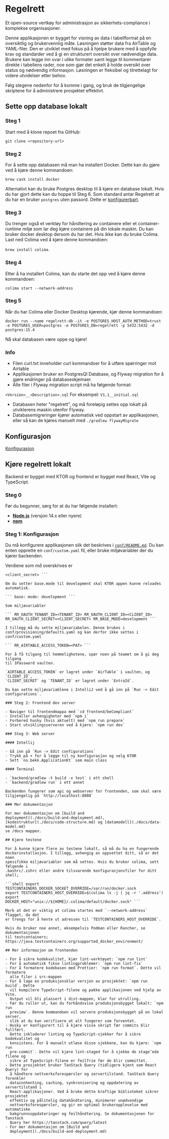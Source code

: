# Regelrett

Et open-source vertkøy for administrasjon av sikkerhets-compliance i komplekse
organisasjoner.

Denne applikasjonen er bygget for visning av data i tabellformat på en
oversiktlig og brukervennlig måte. Løsningen støtter data fra AirTable og
YAML-filer. Den er utviklet med fokus på å hjelpe brukere med å oppfylle krav
og standarder ved å gi en strukturert oversikt over nødvendige data. Brukere
kan legge inn svar i ulike formater samt legge til kommentarer direkte i
tabellens rader, noe som gjør det enkelt å holde oversikt over status og
nødvendig informasjon. Løsningen er fleksibel og tilrettelagt for videre
utvidelser etter behov.

Følg stegene nedenfor for å komme i gang, og bruk de tilgjengelige skriptene
for å administrere prosjektet effektivt.

## Sette opp database lokalt

### Steg 1

Start med å klone repoet fra GitHub:

`git clone <repository-url>`

### Steg 2

For å sette opp databasen må man ha installert Docker. Dette kan du gjøre ved å
kjøre denne kommandoen:

`brew cask install docker`

Alternativt kan du bruke Postgres desktop til å kjøre en database lokalt. Hvis
du har gjort dette kan du hoppe til Steg 6. Som standard antar Regelrett at du
har en bruker `postgres` uten passord. Dette er
[konfigurerbart](conf/README.md).

### Steg 3

Du trenger også et verktøy for håndtering av containere eller et
container-runtime miljø som lar deg kjøre containere på din lokale maskin. Du
kan bruker docker desktop dersom du har det. Hvis ikke kan du bruke Colima.
Last ned Colima ved å kjøre denne kommandoen:

`brew install colima`.

### Steg 4

Etter å ha installert Colima, kan du starte det opp ved å kjøre denne
kommandoen:

`colima start --network-address`

### Steg 5

Når du har Colima eller Docker Desktop kjørende, kjør denne kommandoen:

`docker run --name regelrett-db -it -e POSTGRES_HOST_AUTH_METHOD=trust -e
POSTGRES_USER=postgres -e POSTGRES_DB=regelrett -p 5432:5432 -d postgres:15.4`

Nå skal databasen være oppe og kjøre!

### Info

- Filen curl.txt inneholder curl kommandoer for å utføre spørringer mot
  Airtable
- Applikasjonen bruker en PostgresQl Database, og Flyway migration for å gjøre
  endringer på databaseskjemaer.
- Alle filer i Flyway migration script må ha følgende format:

`<Version>__<Description>.sql` For eksempel: `V1.1__initial.sql`

- Databasen heter "regelrett", og må foreløpig settes opp lokalt på utviklerens
  maskin utenfor Flyway.
- Databasemigreringer kjører automatisk ved oppstart av applikasjonen, eller så
  kan de kjøres manuelt med `./gradlew flywayMigrate`

## Konfigurasjon

[Konfigurasjon](conf/README.md)

## Kjøre regelrett lokalt

Backend er bygget med KTOR og frontend er bygget med React, Vite og TypeScript.

### Steg 0

Før du begynner, sørg for at du har følgende installert:

- **[Node.js](https://nodejs.org)** (versjon 14.x eller nyere)
- **[npm](https://www.npmjs.com/get-npm)**

### Steg 1: Konfigurasjon

Du må konfigurere applikasjonen slik det beskrives i
[`conf/README.md`](conf/readme.md). Du kan enten opprette en `conf/custom.yaml`
fil, eller bruke miljøvariabler der du kjører backenden.

Verdiene som _må_ overskrives er

````oauth: tenant_id: <tenant_id> client_id: <client_id> client_secret:
<client_secret> ```

Om du setter base.mode til development skal KTOR appen kunne reloades
automatisk.

``` base: mode: development ```

Som miljøvariabler

``` RR_OAUTH_TENANT_ID=<TENANT_ID> RR_OAUTH_CLIENT_ID=<CLIENT_ID>
RR_OAUTH_CLIENT_SECRET=<CLIENT_SECRET> RR_BASE_MODE=development ```

I tillegg må du sette miljøvariabelen. Denne brukes i
conf/provisioning/defaults.yaml og kan derfor ikke settes i conf/custom.yaml

``` RR_AIRTABLE_ACCESS_TOKEN=<PAT> ```

For å få tilgang til hemmelighetene, spør noen på teamet om å gi deg tilgang
til 1Password vaulten.

`AIRTABLE_ACCESS_TOKEN` er lagret under `AirTable` i vaulten, og `CLIENT_ID`,
`CLIENT_SECRET` og `TENANT_ID` er lagret under `EntraId`.

Du kan sette miljøvariablene i IntelliJ ved å gå inn på `Run -> Edit
configurations`.

### Steg 2: Frontend dev server

- Naviger til frontendmappa med `cd frontend/beCompliant`
- Installer avhengigheter med `npm i`
- Forbered husky (hvis aktuelt) med `npm run prepare`
- Start utviklingsserveren ved å kjøre: `npm run dev`

### Steg 3: Web server

#### Intellij

- Gå inn på `Run -> Edit configurations`
- Trykk på + for å legge til ny konfigurasjon og velg KTOR
- Sett `no.bekk.ApplicationKt` som main class

#### Terminal

- `backend/gradlew -t build -x test` i ett shell
- `backend/gradlew run` i ett annet

Backenden fungerer som api og webserver for frontenden, som skal være
tilgjengelig på `http://localhost:8080`

### Mer dokumentasjon

For mer dokumentasjon om [build and
deployment](./docs/build-and-deployment.md),
[kodestruktur](./docs/code-structure.md) og [datamodell](./docs/data-model.md)
se /docs mappen.

## Kjøre testene

For å kunne kjøre flere av testene lokalt, så må du ha en fungerende
dockerinstallasjon. I tillegg, avhengig av oppsettet ditt, så er det noen
spesifikke miljøvariabler som må settes. Hvis du bruker colima, sett følgende i
.bashrc/.zshrc eller andre tilsvarende konfigurasjonsfiler for ditt shell;

```shell export TESTCONTAINERS_DOCKER_SOCKET_OVERRIDE=/var/run/docker.sock
export TESTCONTAINERS_HOST_OVERRIDE=$(colima ls -j | jq -r '.address') export
DOCKER_HOST="unix://${HOME}/.colima/default/docker.sock" ```

Merk at det er viktig at colima startes med `--network-address` flagget, da det
er trengs for å hente ut adressen til `TESTCONTAINERS_HOST_OVERRIDE`.

Hvis du bruker noe annet, eksempelvis Podman eller Rancher, se dokumentasjonen
til testcontainers;
https://java.testcontainers.org/supported_docker_environment/

## Mer informasjon om frontenden

- For å sikre kodekvalitet, kjør lint-verktøyet: `npm run lint`
- For å automatisk fikse lintingproblemer: `npm run lint-fix`
- For å formatere kodebasen med Prettier: `npm run format`. Dette vil formatere
  alle filer i src-mappen
- For å lage en produksjonsklar versjon av prosjektet: `npm run build`. Dette
  vil kompilere TypeScript-filene og pakke applikasjonen ved hjelp av Vite.
  Output vil bli plassert i dist-mappen, klar for utrulling.
- Før du ruller ut, kan du forhåndsvise produksjonsbygget lokalt: `npm run
  preview`. Denne kommandoen vil servere produksjonsbygget på en lokal server,
  slik at du kan verifisere at alt fungerer som forventet.
- Husky er konfigurert til å kjøre visse skript før commits blir fullført.
  Dette inkluderer linting og TypeScript-sjekker for å sikre kodekvalitet og
  konsistens. For å manuelt utløse disse sjekkene, kan du kjøre: `npm run
  pre-commit`. Dette vil kjøre lint-staged for å sjekke de stage’ede filene og
  sikre at TypeScript-filene er feilfrie før de blir committet.
- Dette prosjektet bruker TanStack Query (tidligere kjent som React Query) for
  å håndtere nettverksforespørsler og servertilstand. TanStack Query forenkler
  datainnhenting, caching, synkronisering og oppdatering av servertilstand i
  React-applikasjoner. Ved å bruke dette kraftige biblioteket sikrer prosjektet
  effektiv og pålitelig datahåndtering, minimerer unødvendige
  nettverksforespørsler, og gir en optimal brukeropplevelse med automatiske
  bakgrunnsoppdateringer og feilhåndtering. Se dokumentasjonen for Tanstack
  Query her https://tanstack.com/query/latest
- For mer dokumentasjon om [Build and
  deployment](./docs/build-and-deployment.md)
````
